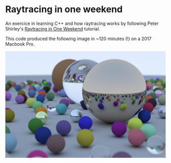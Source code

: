 # Raytracing in one weekend

An exercice in learning C++ and how raytracing works by following Peter Shirley's [Raytracing in One Weekend](http://in1weekend.blogspot.com/2016/01/ray-tracing-in-one-weekend.html) tutorial.

This code produced the following image in ~120 minutes (!) on a 2017 Macbook Pro.

![Rendered Scene](https://raw.githubusercontent.com/pierreant-p/raytracing-in-one-weekend/master/renders/random-scene.jpg)
